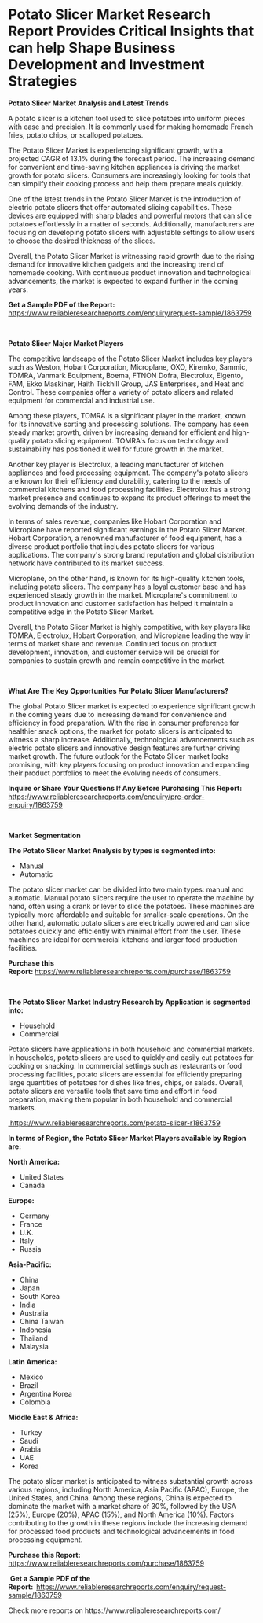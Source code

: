 <p><h1>Potato Slicer Market Research Report Provides Critical Insights that can help Shape Business Development and Investment Strategies</h1></p><p><strong>Potato Slicer Market Analysis and Latest Trends</strong></p>
<p><p>A potato slicer is a kitchen tool used to slice potatoes into uniform pieces with ease and precision. It is commonly used for making homemade French fries, potato chips, or scalloped potatoes.</p><p>The Potato Slicer Market is experiencing significant growth, with a projected CAGR of 13.1% during the forecast period. The increasing demand for convenient and time-saving kitchen appliances is driving the market growth for potato slicers. Consumers are increasingly looking for tools that can simplify their cooking process and help them prepare meals quickly.</p><p>One of the latest trends in the Potato Slicer Market is the introduction of electric potato slicers that offer automated slicing capabilities. These devices are equipped with sharp blades and powerful motors that can slice potatoes effortlessly in a matter of seconds. Additionally, manufacturers are focusing on developing potato slicers with adjustable settings to allow users to choose the desired thickness of the slices.</p><p>Overall, the Potato Slicer Market is witnessing rapid growth due to the rising demand for innovative kitchen gadgets and the increasing trend of homemade cooking. With continuous product innovation and technological advancements, the market is expected to expand further in the coming years.</p></p>
<p><strong>Get a Sample PDF of the Report:&nbsp;</strong> <a href="https://www.reliableresearchreports.com/enquiry/request-sample/1863759">https://www.reliableresearchreports.com/enquiry/request-sample/1863759</a></p>
<p>&nbsp;</p>
<p><strong>Potato Slicer Major Market Players</strong></p>
<p><p>The competitive landscape of the Potato Slicer Market includes key players such as Weston, Hobart Corporation, Microplane, OXO, Kiremko, Sammic, TOMRA, Vanmark Equipment, Boema, FTNON Dofra, Electrolux, Elgento, FAM, Ekko Maskiner, Haith Tickhill Group, JAS Enterprises, and Heat and Control. These companies offer a variety of potato slicers and related equipment for commercial and industrial use.</p><p>Among these players, TOMRA is a significant player in the market, known for its innovative sorting and processing solutions. The company has seen steady market growth, driven by increasing demand for efficient and high-quality potato slicing equipment. TOMRA's focus on technology and sustainability has positioned it well for future growth in the market.</p><p>Another key player is Electrolux, a leading manufacturer of kitchen appliances and food processing equipment. The company's potato slicers are known for their efficiency and durability, catering to the needs of commercial kitchens and food processing facilities. Electrolux has a strong market presence and continues to expand its product offerings to meet the evolving demands of the industry.</p><p>In terms of sales revenue, companies like Hobart Corporation and Microplane have reported significant earnings in the Potato Slicer Market. Hobart Corporation, a renowned manufacturer of food equipment, has a diverse product portfolio that includes potato slicers for various applications. The company's strong brand reputation and global distribution network have contributed to its market success.</p><p>Microplane, on the other hand, is known for its high-quality kitchen tools, including potato slicers. The company has a loyal customer base and has experienced steady growth in the market. Microplane's commitment to product innovation and customer satisfaction has helped it maintain a competitive edge in the Potato Slicer Market.</p><p>Overall, the Potato Slicer Market is highly competitive, with key players like TOMRA, Electrolux, Hobart Corporation, and Microplane leading the way in terms of market share and revenue. Continued focus on product development, innovation, and customer service will be crucial for companies to sustain growth and remain competitive in the market.</p></p>
<p>&nbsp;</p>
<p><strong>What Are The Key Opportunities For Potato Slicer Manufacturers?</strong></p>
<p><p>The global Potato Slicer market is expected to experience significant growth in the coming years due to increasing demand for convenience and efficiency in food preparation. With the rise in consumer preference for healthier snack options, the market for potato slicers is anticipated to witness a sharp increase. Additionally, technological advancements such as electric potato slicers and innovative design features are further driving market growth. The future outlook for the Potato Slicer market looks promising, with key players focusing on product innovation and expanding their product portfolios to meet the evolving needs of consumers.</p></p>
<p><strong>Inquire or Share Your Questions If Any Before Purchasing This Report:</strong> <a href="https://www.reliableresearchreports.com/enquiry/pre-order-enquiry/1863759">https://www.reliableresearchreports.com/enquiry/pre-order-enquiry/1863759</a></p>
<p>&nbsp;</p>
<p><strong>Market Segmentation</strong></p>
<p><strong>The Potato Slicer Market Analysis by types is segmented into:</strong></p>
<p><ul><li>Manual</li><li>Automatic</li></ul></p>
<p><p>The potato slicer market can be divided into two main types: manual and automatic. Manual potato slicers require the user to operate the machine by hand, often using a crank or lever to slice the potatoes. These machines are typically more affordable and suitable for smaller-scale operations. On the other hand, automatic potato slicers are electrically powered and can slice potatoes quickly and efficiently with minimal effort from the user. These machines are ideal for commercial kitchens and larger food production facilities.</p></p>
<p><strong>Purchase this Report:&nbsp;</strong><a href="https://www.reliableresearchreports.com/purchase/1863759">https://www.reliableresearchreports.com/purchase/1863759</a></p>
<p>&nbsp;</p>
<p><strong>The Potato Slicer Market Industry Research by Application is segmented into:</strong></p>
<p><ul><li>Household</li><li>Commercial</li></ul></p>
<p><p>Potato slicers have applications in both household and commercial markets. In households, potato slicers are used to quickly and easily cut potatoes for cooking or snacking. In commercial settings such as restaurants or food processing facilities, potato slicers are essential for efficiently preparing large quantities of potatoes for dishes like fries, chips, or salads. Overall, potato slicers are versatile tools that save time and effort in food preparation, making them popular in both household and commercial markets.</p></p>
<p><a href="https://www.reliableresearchreports.com/potato-slicer-r1863759">&nbsp;https://www.reliableresearchreports.com/potato-slicer-r1863759</a></p>
<p><strong>In terms of Region, the Potato Slicer Market Players available by Region are:</strong></p>
<p>
    <p> <strong> North America: </strong>
        <ul>
            <li>United States</li>
            <li>Canada</li>
        </ul>
        </p> 
    <p> <strong> Europe: </strong>
        <ul>
            <li>Germany</li>
            <li>France</li>
            <li>U.K.</li>
            <li>Italy</li>
            <li>Russia</li>
        </ul>
        </p> 
    <p> <strong> Asia-Pacific: </strong>
        <ul>
            <li>China</li>
            <li>Japan</li>
            <li>South Korea</li>
            <li>India</li>
            <li>Australia</li>
            <li>China Taiwan</li>
            <li>Indonesia</li>
            <li>Thailand</li>
            <li>Malaysia</li>
        </ul>
        </p> 
    <p> <strong> Latin America: </strong>
        <ul>
            <li>Mexico</li>
            <li>Brazil</li>
            <li>Argentina Korea</li>
            <li>Colombia</li>
        </ul>
        </p> 
    <p> <strong> Middle East & Africa: </strong>
        <ul>
            <li>Turkey</li>
            <li>Saudi</li>
            <li>Arabia</li>
            <li>UAE</li>
            <li>Korea</li>
        </ul>
    </p>
    </p>
<p><p>The potato slicer market is anticipated to witness substantial growth across various regions, including North America, Asia Pacific (APAC), Europe, the United States, and China. Among these regions, China is expected to dominate the market with a market share of 30%, followed by the USA (25%), Europe (20%), APAC (15%), and North America (10%). Factors contributing to the growth in these regions include the increasing demand for processed food products and technological advancements in food processing equipment.</p></p>
<p><strong>Purchase this Report: </strong><a href="https://www.reliableresearchreports.com/purchase/1863759">https://www.reliableresearchreports.com/purchase/1863759</a></p>
<p>&nbsp;<strong>Get a Sample PDF of the Report:&nbsp;&nbsp;</strong><a href="https://www.reliableresearchreports.com/enquiry/request-sample/1863759">https://www.reliableresearchreports.com/enquiry/request-sample/1863759</a></p>
<p><strong></strong></p>
<p>Check more reports on https://www.reliableresearchreports.com/</p>